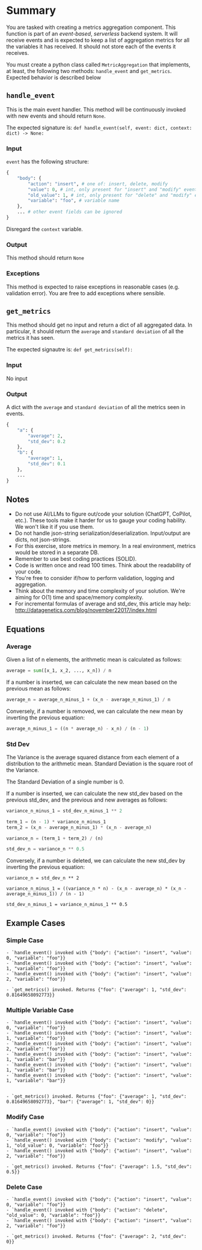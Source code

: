 # Summary

You are tasked with creating a metrics aggregation component.
This function is part of an _event-based_, _serverless_ backend system. 
It will receive events and is expected to keep a list of aggregation metrics for all the variables it has received.
It should not store each of the events it receives.

You must create a python class called `MetricAggregation` that implements, at least, the following two methods: `handle_event` and `get_metrics`.
Expected behavior is described below

## `handle_event`

This is the main event handler. This method will be continuously invoked with new events and should return `None`.

The expected signature is:
`def handle_event(self, event: dict, context: dict) -> None:`

### Input

`event` has the following structure:

``` python
{
    "body": {
        "action": "insert", # one of: insert, delete, modify
        "value": 0, # int, only present for "insert" and "modify" events
        "old_value": 1, # int, only present for "delete" and "modify" events
        "variable": "foo", # variable name
    },
    ... # other event fields can be ignored
}
```

Disregard the `context` variable.

### Output

This method should return `None`

### Exceptions

This method is expected to raise exceptions in reasonable cases (e.g. validation error).
You are free to add exceptions where sensible.

## `get_metrics`

This method should get no input and return a dict of all aggregated data. In particular, it should return the `average` and `standard deviation` of all the metrics it has seen.

The expected signautre is:
`def get_metrics(self):`

### Input

No input

### Output

A dict with the `average` and `standard deviation` of all the metrics seen in events.

``` python
{
    "a": {
        "average": 2,
        "std_dev": 0.2
    },
    "b": {
        "average": 1,
        "std_dev": 0.1
    },
    ...
}
```

## Notes

- Do not use AI/LLMs to figure out/code your solution (ChatGPT, CoPilot, etc.). These tools make it harder for us to gauge your coding hability. We won't like it if you use them.
- Do not handle json-string serialization/deserialization. Input/output are dicts, not json-strings.
- For this exercise, store metrics in memory. In a real environment, metrics would be stored in a separate DB.
- Remember to use best coding practices (SOLID).
- Code is written once and read 100 times. Think about the readability of your code.
- You're free to consider if/how to perform validation, logging and aggregation.
- Think about the memory and time complexity of your solution. We're aiming for O(1) time and space/memory complexity.
- For incremental formulas of average and std_dev, this article may help: http://datagenetics.com/blog/november22017/index.html

## Equations

### Average

Given a list of n elements, the arithmetic mean is calculated as follows:
``` python
average = sum([x_1, x_2, ..., x_n]) / n
```

If a number is inserted, we can calculate the new mean based on the previous mean as follows:
``` python
average_n = average_n_minus_1 + (x_n - average_n_minus_1) / n
```

Conversely, if a number is removed, we can calculate the new mean by inverting the previous equation:
``` python
average_n_minus_1 = ((n * average_n) - x_n) / (n - 1)
```


### Std Dev

The Variance is the average squared distance from each element of a distribution to the arithmetic mean.
Standard Deviation is the square root of the Variance.

The Standard Deviation of a single number is 0.

If a number is inserted, we can calculate the new std_dev based on the previous std_dev, and the previous and new averages as follows:
``` python
variance_n_minus_1 = std_dev_n_minus_1 ** 2

term_1 = (n - 1) * variance_n_minus_1 
term_2 = (x_n - average_n_minus_1) * (x_n - average_n)

variance_n = (term_1 + term_2) / (n) 

std_dev_n = variance_n ** 0.5 
```

Conversely, if a number is deleted, we can calculate the new std_dev by inverting the previous equation:
```
variance_n = std_dev_n ** 2

variance_n_minus_1 = ((variance_n * n) - (x_n - average_n) * (x_n - average_n_minus_1)) / (n - 1)

std_dev_n_minus_1 = variance_n_minus_1 ** 0.5 
```


## Example Cases

### Simple Case

```
- `handle_event() invoked with {"body": {"action": "insert", "value": 0, "variable": "foo"}}
- `handle_event() invoked with {"body": {"action": "insert", "value": 1, "variable": "foo"}}
- `handle_event() invoked with {"body": {"action": "insert", "value": 2, "variable": "foo"}}

- `get_metrics() invoked. Returns {"foo": {"average": 1, "std_dev": 0.81649658092773}}
```

### Multiple Variable Case

```
- `handle_event() invoked with {"body": {"action": "insert", "value": 0, "variable": "foo"}}
- `handle_event() invoked with {"body": {"action": "insert", "value": 1, "variable": "foo"}}
- `handle_event() invoked with {"body": {"action": "insert", "value": 2, "variable": "foo"}}
- `handle_event() invoked with {"body": {"action": "insert", "value": 1, "variable": "bar"}}
- `handle_event() invoked with {"body": {"action": "insert", "value": 1, "variable": "bar"}}
- `handle_event() invoked with {"body": {"action": "insert", "value": 1, "variable": "bar"}}


- `get_metrics() invoked. Returns {"foo": {"average": 1, "std_dev": 0.81649658092773}, "bar": {"average": 1, "std_dev": 0}}
```

### Modify Case

```
- `handle_event() invoked with {"body": {"action": "insert", "value": 0, "variable": "foo"}}
- `handle_event() invoked with {"body": {"action": "modify", "value": 1, "old_value": 0, "variable": "foo"}}
- `handle_event() invoked with {"body": {"action": "insert", "value": 2, "variable": "foo"}}

- `get_metrics() invoked. Returns {"foo": {"average": 1.5, "std_dev": 0.5}}
```

### Delete Case

```
- `handle_event() invoked with {"body": {"action": "insert", "value": 0, "variable": "foo"}}
- `handle_event() invoked with {"body": {"action": "delete", "old_value": 0, "variable": "foo"}}
- `handle_event() invoked with {"body": {"action": "insert", "value": 2, "variable": "foo"}}

- `get_metrics() invoked. Returns {"foo": {"average": 2, "std_dev": 0}}
```

